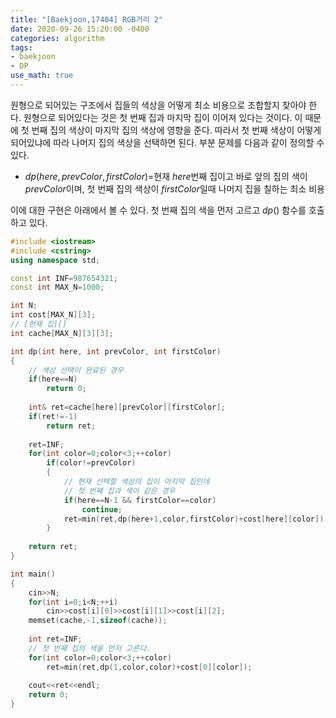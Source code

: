 ```yaml
---
title: "[Baekjoon,17404] RGB거리 2"
date: 2020-09-26 15:20:00 -0400
categories: algorithm 
tags:
- baekjoon 
- DP 
use_math: true
---
```

원형으로 되어있는 구조에서 집들의 색상을 어떻게 최소 비용으로 조합할지 찾아야 한다. 원형으로 되어있다는 것은 첫 번째 집과 마지막 집이 이어져 있다는 것이다. 
이 때문에 첫 번째 집의 색상이 마지막 집의 색상에 영향을 준다. 따라서 첫 번째 색상이 어떻게 되어있냐에 따라 나머지 집의 색상을 선택하면 된다. 
부분 문제를 다음과 같이 정의할 수 있다. 

- $dp(here,prevColor,firstColor)=$현재 $here$번째 집이고 바로 앞의 집의 색이 $prevColor$이며, 첫 번째 집의 색상이 $firstColor$일때 나머지 집을 칠하는 최소 비용 

이에 대한 구현은 아래에서 볼 수 있다. 첫 번째 집의 색을 먼저 고르고 $dp()$ 함수를 호출하고 있다. 
```cpp
#include <iostream>
#include <cstring>
using namespace std;

const int INF=987654321;
const int MAX_N=1000;

int N;
int cost[MAX_N][3];
// [현재 집][]
int cache[MAX_N][3][3];

int dp(int here, int prevColor, int firstColor)
{
    // 색상 선택이 완료된 경우 
    if(here==N)
        return 0;
    
    int& ret=cache[here][prevColor][firstColor];
    if(ret!=-1)
        return ret;
    
    ret=INF;
    for(int color=0;color<3;++color)
        if(color!=prevColor)
        {
            // 현재 선택할 색상의 집이 마지막 집인데 
            // 첫 번째 집과 색이 같은 경우 
            if(here==N-1 && firstColor==color)
                continue;
            ret=min(ret,dp(here+1,color,firstColor)+cost[here][color]);
        }
    
    return ret;
}

int main()
{
    cin>>N;
    for(int i=0;i<N;++i)
        cin>>cost[i][0]>>cost[i][1]>>cost[i][2];
    memset(cache,-1,sizeof(cache));
    
    int ret=INF;
    // 첫 번째 집의 색을 먼저 고른다. 
    for(int color=0;color<3;++color)
        ret=min(ret,dp(1,color,color)+cost[0][color]);
    
    cout<<ret<<endl;
    return 0;
}

```
